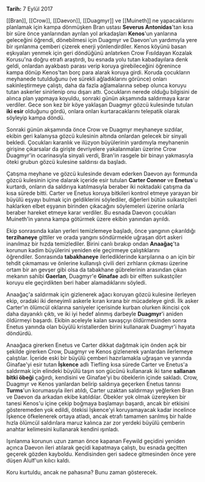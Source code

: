 **Tarih:** 7 Eylül 2017

[[Bran]], [[Crow]], [[Daevon]], [[Duagmyr]] ve [[Muineth]] ne yapacaklarını planlamak için kampa dönmüşken Bran ustası **Severus Antonidas**'tan kısa bir süre önce yanlarından ayrılan yol arkadaşları **Kenos**'un yanlarına geleceğini öğrendi, dönebilmesi için Duagmyr ve Daevon'un yardımıyla yere bir ışınlanma çemberi çizerek enerji yönlendirdiler. Kenos köyünü basan eşkıyaları yenmek için geri döndüğünü anlatırken Crow Fısıldayan Kozalak Korusu'na doğru etrafı araştırdı, bu esnada yolu tutan kabadayılara denk geldi, onlardan ayakbastı parası verip koruya girebileceğini öğrenince kampa dönüp Kenos'tan borç para alarak koruya girdi. Koruda çocukların meyhanede tutulduğunu (ve sürekli ağladıklarını görünce) onları sakinleştirmeye çalıştı, daha da fazla ağlamalarına sebep olunca koruyu tutan askerler sinirlenip onu dışarı attı. Çocukların nerede olduğu bilgisini de alınca plan yapmaya koyuldu, sonraki günün akşamında saldırmaya karar verdiler. Gece son kez bir köye yaklaşan Duagmyr gözcü kulesinde tutulan **iki esir** olduğunu gördü, onlara onları kurtaracaklarını telepatik olarak söyleyip kampa döndü.  
  
Sonraki günün akşamında önce Crow ve Duagmyr meyhaneye sızdılar, ekibin geri kalanıysa gözcü kulesinin altında onlardan gelecek bir sinyali bekledi. Çocukları karanlık ve ilüzyon büyülerinin yardımıyla meyhanenin girişine çıkarsalar da girişte devriyelere yakalanmaları üzerine Crow Duagmyr'in ocarinasıyla sinyali verdi, Bran'in rasgele bir binayı yakmasıyla öteki grubun gözcü kulesine saldırısı da başladı.  
  
Çatışma meyhane ve gözcü kulesinde devam ederken Daevon ayı formunda gözcü kulesinin içine dalarak içeride esir tutulan **Carter Connor** ve **Enetus**'u kurtardı, onların da saldırıya katılmasıyla beraber iki noktadaki çatışma da kısa sürede bitti. Carter ve Enetus koruya bitkileri kontrol etmeye yarayan bir büyülü eşyayı bulmak için geldiklerini söylediler, diğerleri bütün suikastçileri haklarken elbet eşyanın birinden çıkacağını söylemeleri üzerine onlarla beraber hareket etmeye karar verdiler. Bu esnada Daevon çocukları Muineth'in yanına kampa götürmek üzere ekibin yanından ayrıldı.  
  
Ekip sonrasında kalan yerleri temizlemeye başladı, önce yangının çıkarıldığı **terzihaneye** gittiler ve orada yangını söndürmekle uğraşan dört askeri inanılmaz bir hızda temizlediler. Birini canlı bırakıp ondan **Anaağaç**'ta korunun kadim büyülerini yeniden ele geçirmeye çalıştıklarını öğrendiler. Sonrasında **tabakhaneye** ilerlediklerinde karşılarına o an için bir tehdit çıkmaması ve önlerine kullanışlı çivili deri zırhların çıkması üzerine ortam bir an gevşer gibi olsa da tabakhane gübrelerinin arasından çıkan mekanın sahibi **Gaerlan**, Duagmyr'e **Ginafae** adlı bir elften suikastçiler koruyu ele geçirdikten beri haber alamadıklarını söyledi.  
  
Anaağaç'a saldırmak için gizlenerek ağacı koruyan gözcü kulesine ilerleyen ekip, oradaki iki deneyimli askerle kıran kırana bir mücadeleye girdi. İlk asker Carter'ın ölümcül oklarına saniyeler içerisinde kurban olurken ikincisi çok daha dayanıklı çıktı, ve iki iyi hedef alınmış darbeyle **Duagmyr**'i aniden öldürmeyi başardı. Ekibin aceleyle kalan savaşçıyı öldürmesinden sonra Enetus yanında olan büyülü kristallerden birini kullanarak Duagmyr'i hayata döndürdü.  
  
Anaağaca girerken Enetus ve Carter dikkat dağıtmak için önden açık bir şekilde girerken Crow, Duagmyr ve Kenos gizlenerek yanlardan ilerlemeye çalıştılar. İçeride eski bir büyülü çemberi hazırlamakla uğraşan ve yanında Ginafae'yi esir tutan **İşkence** adlı Tiefling kısa sürede Carter ve Enetus'a saldırmak için elindeki büyülü taşın son gücünü kullanarak iki tane **sallanan bitki öbeği** çağırdı, kendisini ve Ginafae'yi bu öbeklerin içinde sakladı. Crow, Duagmyr ve Kenos yanlardan belirip saldırıya geçerken Enetus tanrısı **Turms**'un korumasıyla ileri atıldı, Carter uzaktan saldırmayı yeğlerken Bran ve Daevon da arkadan ekibe katıldılar. Öbekler yok olmak üzereyken bir tanesi Kenos'u içine çekip boğmaya başlamayı başardı, ancak bir etkisini gösteremeden yok edildi, ötekisi İşkence'yi koruyamayacak kadar incelince İşkence öfkelenerek ortaya atladı, ancak etrafı tamamen sarılmış bir halde hızla ölümcül saldırılara maruz kalınca zar zor yerdeki büyülü çemberin anahtar kelimesini kullanarak kendini ışınladı.  
  
Işınlanma korunun uzun zaman önce kapanan Feywild geçidini yeniden açınca Daevon ileri atılarak geçidi kapatmaya çalıştı, bu esnada geçitten geçerek gözden kayboldu. Kendisinden geri sadece gitmesinden önce yere düşen Alulf'un kılıcı kaldı.  
  
Koru kurtuldu, ancak ne pahasına? Bunu zaman gösterecek.
